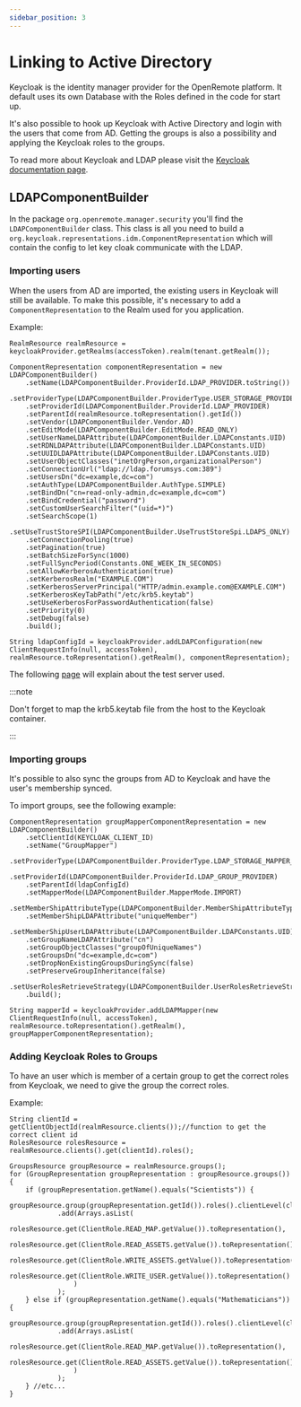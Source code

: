 ```yaml
---
sidebar_position: 3
---
```


# Linking to Active Directory

Keycloak is the identity manager provider for the OpenRemote platform. It default uses its own Database with the Roles defined in the code for start up.

It's also possible to hook up Keycloak with Active Directory and login with the users that come from AD. Getting the groups is also a possibility and applying the Keycloak roles to the groups.

To read more about Keycloak and LDAP please visit the [Keycloak documentation page](https://www.keycloak.org/docs/3.0/server_admin/topics/user-federation/ldap.html).

## LDAPComponentBuilder

In the package `org.openremote.manager.security` you'll find the `LDAPComponentBuilder` class. This class is all you need to build a `org.keycloak.representations.idm.ComponentRepresentation` which will contain the config to let key cloak communicate with the LDAP.


### Importing users
When the users from AD are imported, the existing users in Keycloak will still be available. To make this possible, it's necessary to add a `ComponentRepresentation` to the Realm used for you application.

Example:
```
RealmResource realmResource = keycloakProvider.getRealms(accessToken).realm(tenant.getRealm());

ComponentRepresentation componentRepresentation = new LDAPComponentBuilder()
    .setName(LDAPComponentBuilder.ProviderId.LDAP_PROVIDER.toString())
    .setProviderType(LDAPComponentBuilder.ProviderType.USER_STORAGE_PROVIDER_TYPE)
    .setProviderId(LDAPComponentBuilder.ProviderId.LDAP_PROVIDER)
    .setParentId(realmResource.toRepresentation().getId())
    .setVendor(LDAPComponentBuilder.Vendor.AD)
    .setEditMode(LDAPComponentBuilder.EditMode.READ_ONLY)
    .setUserNameLDAPAttribute(LDAPComponentBuilder.LDAPConstants.UID)
    .setRDNLDAPAttribute(LDAPComponentBuilder.LDAPConstants.UID)
    .setUUIDLDAPAttribute(LDAPComponentBuilder.LDAPConstants.UID)
    .setUserObjectClasses("inetOrgPerson,organizationalPerson")
    .setConnectionUrl("ldap://ldap.forumsys.com:389")
    .setUsersDn("dc=example,dc=com")
    .setAuthType(LDAPComponentBuilder.AuthType.SIMPLE)
    .setBindDn("cn=read-only-admin,dc=example,dc=com")
    .setBindCredential("password")
    .setCustomUserSearchFilter("(uid=*)")
    .setSearchScope(1)
    .setUseTrustStoreSPI(LDAPComponentBuilder.UseTrustStoreSpi.LDAPS_ONLY)
    .setConnectionPooling(true)
    .setPagination(true)
    .setBatchSizeForSync(1000)
    .setFullSyncPeriod(Constants.ONE_WEEK_IN_SECONDS)
    .setAllowKerberosAuthentication(true)
    .setKerberosRealm("EXAMPLE.COM")
    .setKerberosServerPrincipal("HTTP/admin.example.com@EXAMPLE.COM")
    .setKerberosKeyTabPath("/etc/krb5.keytab")
    .setUseKerberosForPasswordAuthentication(false)
    .setPriority(0)
    .setDebug(false)
    .build();

String ldapConfigId = keycloakProvider.addLDAPConfiguration(new ClientRequestInfo(null, accessToken), realmResource.toRepresentation().getRealm(), componentRepresentation);
```

The following [page](https://www.forumsys.com/tutorials/integration-how-to/ldap/online-ldap-test-server/) will explain about the test server used.


:::note

Don't forget to map the krb5.keytab file from the host to the Keycloak container.

:::

### Importing groups
It's possible to also sync the groups from AD to Keycloak and have the user's membership synced.

To import groups, see the following example:

```
ComponentRepresentation groupMapperComponentRepresentation = new LDAPComponentBuilder()
    .setClientId(KEYCLOAK_CLIENT_ID)
    .setName("GroupMapper")
    .setProviderType(LDAPComponentBuilder.ProviderType.LDAP_STORAGE_MAPPER_TYPE)
    .setProviderId(LDAPComponentBuilder.ProviderId.LDAP_GROUP_PROVIDER)
    .setParentId(ldapConfigId)
    .setMapperMode(LDAPComponentBuilder.MapperMode.IMPORT)
    .setMemberShipAttributeType(LDAPComponentBuilder.MemberShipAttributeType.DN)
    .setMemberShipLDAPAttribute("uniqueMember")
    .setMemberShipUserLDAPAttribute(LDAPComponentBuilder.LDAPConstants.UID)
    .setGroupNameLDAPAttribute("cn")
    .setGroupObjectClasses("groupOfUniqueNames")
    .setGroupsDn("dc=example,dc=com")
    .setDropNonExistingGroupsDuringSync(false)
    .setPreserveGroupInheritance(false)
    .setUserRolesRetrieveStrategy(LDAPComponentBuilder.UserRolesRetrieveStrategy.LOAD_GROUPS_BY_MEMBER_ATTRIBUTE)
    .build();

String mapperId = keycloakProvider.addLDAPMapper(new ClientRequestInfo(null, accessToken), realmResource.toRepresentation().getRealm(), groupMapperComponentRepresentation);
```

### Adding Keycloak Roles to Groups
To have an user which is member of a certain group to get the correct roles from Keycloak, we need to give the group the correct roles.

Example:
```
String clientId = getClientObjectId(realmResource.clients());//function to get the correct client id
RolesResource rolesResource = realmResource.clients().get(clientId).roles();

GroupsResource groupResource = realmResource.groups();
for (GroupRepresentation groupRepresentation : groupResource.groups()) {
    if (groupRepresentation.getName().equals("Scientists")) {
        groupResource.group(groupRepresentation.getId()).roles().clientLevel(clientId)
            .add(Arrays.asList(
                rolesResource.get(ClientRole.READ_MAP.getValue()).toRepresentation(),
                rolesResource.get(ClientRole.READ_ASSETS.getValue()).toRepresentation(),
                rolesResource.get(ClientRole.WRITE_ASSETS.getValue()).toRepresentation(),
                rolesResource.get(ClientRole.WRITE_USER.getValue()).toRepresentation()
                )
            );
    } else if (groupRepresentation.getName().equals("Mathematicians")) {
        groupResource.group(groupRepresentation.getId()).roles().clientLevel(clientId)
            .add(Arrays.asList(
                rolesResource.get(ClientRole.READ_MAP.getValue()).toRepresentation(),
                rolesResource.get(ClientRole.READ_ASSETS.getValue()).toRepresentation()
                )
            );
    } //etc...
}
```
